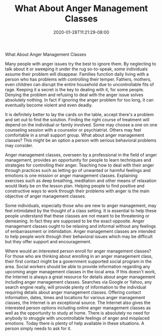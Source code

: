 ﻿---
title: "What About Anger Management Classes"
date: 2020-01-28T11:21:29-08:00
description: "anger management Tips for Web Success"
featured_image: "/images/anger management.jpg"
tags: ["anger management"]
---

What About Anger Management Classes

Many people with anger issues try the best to ignore them. By neglecting to talk about it or sweeping it under the rug so-to-speak, some individuals assume their problem will disappear. Families function daily living with a person who has problems with controlling their temper. Fathers, mothers, even children can disrupt the entire household due to uncontrollable fits of rage. Keeping it a secret is the key to dealing with it, for some people. Denying the problem and refusing to deal with the anger issue solves absolutely nothing. In fact if ignoring the anger problem for too long, it can eventually become violent and even deadly.

It is definitely better to lay the cards on the table, accept there's a problem and set out to find the solution. Finding the right course of treatment will depend on the individual or family involved. Some may choose a one on one counseling session with a counselor or psychiatrist. Others may feel comfortable in a small support group. What about anger management classes? This might be an option a person with serious behavioral problems may consider. 

Anger management classes, overseen by a professional in the field of anger management, provides an opportunity for people to learn techniques and strategies for controlling their anger. Teaching how to deal with their anger through practices such as letting go of unwanted or harmful feelings and emotions is one mission or anger management classes. Explaining exercises such as deep breathing, meditation and other means of relaxation would likely be on the lesson plan. Helping people to find positive and constructive ways to work through their problems with anger is the main objective of anger management classes. 

Some individuals, especially those who are new to anger management, may feel intimidated by the thought of a class setting. It is essential to help these people understand that these classes are not meant to be threatening or demeaning. In fact they are supposed to be the exact opposite. Anger management classes ought to be relaxing and informal without any feelings of embarrassment or intimidation. Anger management classes are intended to help people work through their behavioral issues which may be difficult but they offer support and encouragement. 

Where would an interested person enroll for anger management classes? For those who are thinking about enrolling in an anger management class, their first contact might be a government supported social program in the area. Social workers should be able to provide information regarding any upcoming anger management classes in the local area. If this doesn't work, the Internet is always a great resource for details about anger management including anger management classes. Searches via Google or Yahoo, any search engine really, will provide plenty of information to the individual requiring details about anger management classes. Offering contact information, dates, times and locations for various anger management classes, the Internet is an exceptional source. The Internet also gives the interested person options including online anger management classes as well as the opportunity to study at home. There is absolutely no need for anybody to struggle with uncontrollable feelings of anger and misplaced emotions. Today there is plenty of help available in these situations. A person simply needs to ask for it.

